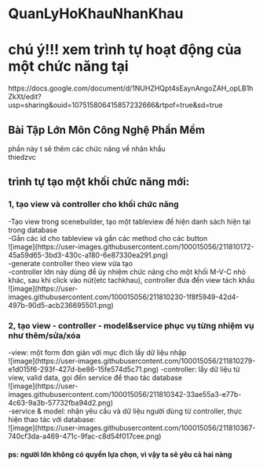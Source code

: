 # QuanLyHoKhauNhanKhau
<h1>chú ý!!! xem trình tự hoạt động của một chức năng tại</h1>
<p>https://docs.google.com/document/d/1NUHZHQpt4sEaynAngoZAH_opLB1hZkXt/edit?usp=sharing&ouid=107515806415857232666&rtpof=true&sd=true</p>
<h2>Bài Tập Lớn Môn Công Nghệ Phần Mềm</h2>
phần này t sẽ thêm các chức năng về nhân khẩu</br>
thiedzvc
<h2>trình tự tạo một khối chức năng mới:</h2>
<h3>1, tạo view và controller cho khối chức năng</h3>
-Tạo view trong scenebuilder, tạo một tableview để hiện danh sách hiện tại trong database</br>
-Gắn các id cho tableview và gắn các method cho các button</br>
![image](https://user-images.githubusercontent.com/100015056/211810172-45a59d65-3bd3-430c-a180-6e87330ea291.png)</br>
-generate controller theo view vừa tạo</br>
-controller lớn này dùng để ủy nhiệm chức năng cho một khối M-V-C nhỏ khác, sau khi click vào nút(etc tachkhau), controller đưa đến view tách khẩu</br>
![image](https://user-images.githubusercontent.com/100015056/211810230-1f8f5949-42d4-497b-90d5-acb236695501.png)</br>
<h3>2, tạo view - controller - model&service phục vụ từng nhiệm vụ như thêm/sửa/xóa</h3>
-view: một form đơn giản với mục đích lấy dữ liệu nhập </br>
![image](https://user-images.githubusercontent.com/100015056/211810279-e1d015f6-293f-427d-be86-15fe574d5c71.png)
-controller: lấy dữ liệu từ view, valid data, gọi đến service để thao tác database</br>
![image](https://user-images.githubusercontent.com/100015056/211810342-33ae55a3-e77b-4c63-9a3b-57732fba94d2.png)</br>
-service & model: nhận yêu cầu và dữ liệu người dùng từ controller, thực hiện thao tác với database:</br>
![image](https://user-images.githubusercontent.com/100015056/211810367-740cf3da-a469-471c-9fac-c8d54f017cee.png)</br>
<h4>ps: người lớn không có quyền lựa chọn, vì vậy ta sẽ yêu cả hai nàng</h4>
